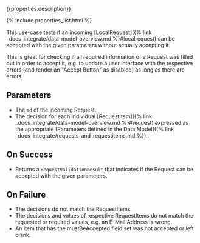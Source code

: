 {{properties.description}}

{% include properties_list.html %}

This use-case tests if an incoming [LocalRequest]({% link _docs_integrate/data-model-overview.md %}#localrequest)
can be accepted with the given parameters without actually accepting it.

This is great for checking if all required information of a Request was filled out in order to accept it, e.g. to update a user interface with the respective errors (and render an "Accept Button" as disabled) as long as there are errors.

## Parameters

- The `id` of the incoming Request.
- The decision for each individual [RequestItem]({% link _docs_integrate/data-model-overview.md %}#request)
  expressed as the appropriate [Parameters defined in the Data Model]({% link _docs_integrate/requests-and-requestitems.md %}).

## On Success

- Returns a `RequestValidationResult` that indicates if the Request can be accepted with the given parameters.

## On Failure

- The decisions do not match the RequestItems.
- The decisions and values of respective RequestItems do not match the requested or required values, e.g. an E-Mail Address is wrong.
- An item that has the mustBeAccepted field set was not accepted or left blank.
